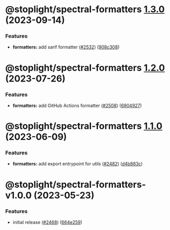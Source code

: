 # @stoplight/spectral-formatters [1.3.0](https://github.com/stoplightio/spectral/compare/@stoplight/spectral-formatters-1.2.0...@stoplight/spectral-formatters-1.3.0) (2023-09-14)


### Features

* **formatters:** add sarif formatter ([#2532](https://github.com/stoplightio/spectral/issues/2532)) ([908c308](https://github.com/stoplightio/spectral/commit/908c3081df514dbb11c5f6b379f5ad49442c1e0c))

# @stoplight/spectral-formatters [1.2.0](https://github.com/stoplightio/spectral/compare/@stoplight/spectral-formatters-1.1.0...@stoplight/spectral-formatters-1.2.0) (2023-07-26)


### Features

* **formatters:** add GitHub Actions formatter ([#2508](https://github.com/stoplightio/spectral/issues/2508)) ([6904927](https://github.com/stoplightio/spectral/commit/69049275e9b39d1b22d8d04ef8a47b630b6b1380))

# @stoplight/spectral-formatters [1.1.0](https://github.com/stoplightio/spectral/compare/@stoplight/spectral-formatters-v1.0.0...@stoplight/spectral-formatters-1.1.0) (2023-06-09)


### Features

* **formatters:** add export entrypoint for utils ([#2482](https://github.com/stoplightio/spectral/issues/2482)) ([d4b883c](https://github.com/stoplightio/spectral/commit/d4b883c8739ca9eeeebff7f67620e210ac653796))

# @stoplight/spectral-formatters-v1.0.0 (2023-05-23)

### Features

- initial release ([#2468](https://github.com/stoplightio/spectral/issues/2468)) ([664e259](https://github.com/stoplightio/spectral/commit/664e25927f31ca24beebecf78ac373668328de23))
